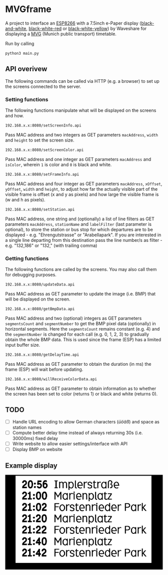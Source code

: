 # MVGframe

A project to interface an [ESP8266](https://www.waveshare.com/wiki/E-Paper_ESP8266_Driver_Board) with a 7.5inch e-Paper display ([black-and-white](https://www.waveshare.com/wiki/7.5inch_e-Paper_HAT), [black-white-red](https://www.waveshare.com/wiki/7.5inch_e-Paper_HAT_(B)) or [black-white-yellow](https://www.waveshare.com/wiki/7.5inch_e-Paper_HAT_(C))) by Waveshare for displaying a [MVG](https://www.mvg.de/) (Munich public transport) timetable.

Run by calling

```sh
python3 main.py
```

## API overivew

The following commands can be called via HTTP (e.g. a browser) to set up the screens connected to the server.

### Setting functions

The following functions manipulate what will be displayed on the screens and how.

```
192.168.x.x:8080/setScreenInfo.api
```

Pass MAC address and two integers as GET parameters ```macAddress```, ```width``` and ```height``` to set the screen size.


```
192.168.x.x:8080/setScreenColor.api
```

Pass MAC address and one integer as GET parameters  ```macAddress``` and ```isColor```, wherein ```1``` is color and ```0``` is black and white.

```
192.168.x.x:8080/setFrameInfo.api
```

Pass MAC address and four integer as GET parameters  ```macAddress```, ```xOffset```, ```yOffset```, ```width``` and ```height```, to adjust how far the actually visible part of the visible frame is offset (x and y as pixels) and how large the visible frame is (w and h as pixels).

```
192.168.x.x:8080/setStation.api
```

Pass MAC address, one string and (optionally) a list of line filters as GET parameters  ```macAddress```, ```stationName``` and ```labelFilter``` (last parameter is optional), to store the station or bus stop for which departures are to be displayed - e.g. "Ehrengutstrasse" or "Arabellapark". If you are interested in a single line departing from this destination pass the line number/s as filter - e.g. "132,186" or "132," (with trailing comma)

### Getting functions

The following functions are called by the screens. You may also call them for debugging purposes.

```
192.168.x.x:8080/updateData.api
```

Pass MAC address as GET parameter to update the image (i.e. BMP) that will be displayed on the screen.

```
192.168.x.x:8080/getBmpData.api
```

Pass MAC address and two (optional) integers as GET parameters ```segmentsCount``` and ```segmentNumber``` to get the BMP pixel data (optionally) in horizontal segments. Here the ```segmentsCount``` remains constant (e.g. 4) and the ```segmentNumber``` is changed for each call (e.g. 0, 1, 2, 3) to gradually obtain the whole BMP data. This is used since the frame (ESP) has a limited input buffer size.

```
192.168.x.x:8080/getDelayTime.api
```

Pass MAC address as GET parameter to obtain the duration (in ms) the frame (ESP) will wait before updating.

```
192.168.x.x:8080/willReceiveColorData.api
```

Pass MAC address as GET parameter to obtain information as to whether the screen has been set to color (returns 1) or black and white (returns 0).


## TODO

- [ ] Handle URL encoding to allow German characters (*üöäß*) and space as station names
- [ ] Compute better delay time instead of always returning 30s (i.e. 30000ms) fixed delay
- [ ] Write website to allow easier settings/interface with API
- [ ] Display BMP on website

## Example display

![Bus route 132](https://raw.githubusercontent.com/Muxelmann/mvgframe/master/web/CC50E30AC89C-departures.bmp)